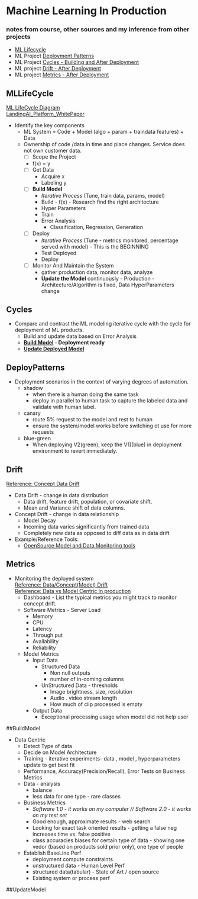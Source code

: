 # Machine Learning In Production 
### notes from course, other sources and my inference from other projects
- [ML Lifecycle](#mllifecycle)
- ML Project [Deployment Patterns](#deploypatterns)
- ML Project [Cycles - Building and After Deployment](#cycles)
- ML project [Drift - After Deployment](#drift) 
- ML project [Metrics - After Deployment](#metrics) 

## MLLifeCycle
[ML LifeCycle Diagram](./MLLifeCycle.png) </br>
[LandingAI_Platform_WhitePaper](https://landing.ai/wp-content/uploads/2021/06/LandingAI_Platform_WhitePaper.pdf) </br>
- Identify the key components 
  - ML System = Code + Model (algo + param + traindata features) + Data 
  - Ownership of code /data in time and place changes. Service does not own customer data.
    - [ ] Scope the Project
     - f(x) = y 
    - [ ] Get Data 
      - Acquire x
      - Labeling y
    - [ ] **Build Model** 
      - *Iterative Process* (Tune, train data, params, model)  
      - Build - f(x) - Research find the right architecture
      - Hyper Parameters 
      - Train
      - Error Analysis 
        - Classification, Regression, Generation
    - [ ] Deploy 
      - *Iterative Process* (Tune - metrics monitored, percentage served with model) - This is the BEGINNING
      - Test Deployed
      - Deploy
    - [ ] Monitor And Maintain the System
      - gather production data, monitor data, analyze 
      - **Update the Model** continuously - Production - Architecture/Algorithm is fixed, Data HyperParameters change 

## Cycles 
- Compare and contrast the ML modeling iterative cycle with the cycle for deployment of ML products.
  - Build and update data based on Error Analysis
  - **[Build Model](#BuildModel) - Deployment ready**
  - **[Update Deployed Model](#UpdateModel)**
    
## DeployPatterns
- Deployment scenarios in the context of varying degrees of automation.
  - shadow 
    - when there is a human doing the same task
    - deploy in parallel to human task to capture the labeled data and validate with human label.
  - canary
    - route 5% request to the model and rest to human
    - ensure the system/model works before switching ot use for more requests 
  - blue-green
    - When deploying V2(green), keep the V1)(blue) in deployment environment to revert immediately.
  
## Drift
[Reference: Concept Data Drift](https://towardsdatascience.com/machine-learning-in-production-why-you-should-care-about-data-and-concept-drift-d96d0bc907fb)
  - Data Drift - change in data distribution
    - Data drift, feature drift, population, or covariate shift. 
    - Mean and Variance shift of data columns.
  - Concept Drift - change in data relationship 
    - Model Decay
    - Incoming data varies significantly from trained data
    - Completely new data as opposed to diff data as in data drift 
  - Example/Reference Tools:
    - [OpenSource Model and Data Monitoring tools](https://github.com/evidentlyai/evidently)

## Metrics
- Monitoring the deployed system </br>
[Reference: Data/Concept(Model) Drift](https://christophergs.com/machine%20learning/2020/03/14/how-to-monitor-machine-learning-models/) </br>
[Reference: Data vs Model Centric in production](https://www.youtube.com/watch?v=06-AZXmwHjo)  </br>
  - Dashboard - List the typical metrics you might track to monitor concept drift.
  - Software Metrics - Server Load  
    - Memory
    - CPU
    - Latency
    - Through put
    - Availability
    - Reliability
  - Model Metrics
    - Input Data 
      - Structured Data
        - Non null outputs
        - number of in-coming columns
      - UnStructured Data - thresholds
        - Image brightness, size, resolution
        - Audio . video stream length
        - How much of clip processed is empty
    - Output Data
      - Exceptional processing usage when model did not help user

##BuildModel
  - Data Centric
    - Detect Type of data 
    - Decide on Model Architecture
    - Training - iterative experiments- data , model , hyperparameters update to get best fit
    - Performance, Accuracy(Precision/Recall), Error Tests on Business Metrics
    - Data - analysis 
      - balance
      - less data for one type - rare classes 
    - Business Metrics
      - *Software 1.0 - it works on my computer // Software 2.0 - it works on my test set* 
      - Good enough, approximate results - web search
      - Looking for exact task oriented results - getting a false neg increases time vs. false positive
      - class accuracies biases for certain type of data - showing one vedor (based on products sold prior only), one type of people
    - Establish BaseLine Perf
      - deployment compute constraints
      - unstructured data          - Human Level Perf 
      - structured data(tabular)   - State of Art / open source
      - Existing system or process perf 
  
##UpdateModel
